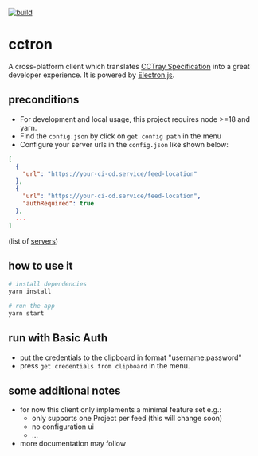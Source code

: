 [![build](https://github.com/PH1P5/cctron/actions/workflows/build_release.yml/badge.svg)](https://github.com/PH1P5/cctron/actions/workflows/build_release.yml)

# cctron

A cross-platform client which translates [CCTray Specification](https://cctray.org/v1/) into a great developer experience. It is powered by [Electron.js](https://www.electronjs.org/de/). 

## preconditions

* For development and local usage, this project requires node >=18 and yarn.
* Find the `config.json` by click on `get config path` in the menu
* Configure your server urls in the `config.json` like shown below:

```json
[
  {
    "url": "https://your-ci-cd.service/feed-location"
  },
  {
    "url": "https://your-ci-cd.service/feed-location",
    "authRequired": true
  },
  ...
]
```
(list of [servers](https://cctray.org/servers/))

## how to use it

```bash
# install dependencies
yarn install

# run the app
yarn start
```

## run with Basic Auth
* put the credentials to the clipboard in format "username:password" 
* press `get credentials from clipboard` in the menu.


## some additional notes

* for now this client only implements a minimal feature set e.g.:
  * only supports one Project per feed (this will change soon)
  * no configuration ui
  * ...
* more documentation may follow
